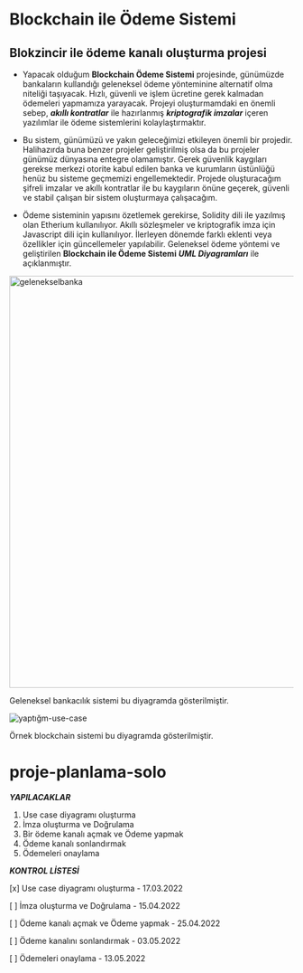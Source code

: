 # Blockchain ile Ödeme Sistemi
## Blokzincir ile ödeme kanalı oluşturma projesi


-  Yapacak olduğum **Blockchain Ödeme Sistemi** projesinde, günümüzde bankaların kullandığı geleneksel ödeme yönteminine alternatif olma niteliği taşıyacak. Hızlı, güvenli ve işlem ücretine gerek kalmadan ödemeleri yapmamıza yarayacak. Projeyi oluşturmamdaki en önemli sebep, **_akıllı kontratlar_** ile hazırlanmış **_kriptografik imzalar_** içeren yazılımlar ile ödeme sistemlerini kolaylaştırmaktır.


-  Bu sistem, günümüzü ve yakın geleceğimizi etkileyen önemli bir projedir. Halihazırda buna benzer projeler geliştirilmiş olsa da bu projeler günümüz dünyasına entegre olamamıştır. Gerek güvenlik kaygıları gerekse merkezi otorite kabul edilen banka ve kurumların üstünlüğü henüz bu sisteme geçmemizi engellemektedir. Projede oluşturacağım şifreli imzalar ve akıllı kontratlar ile bu kaygıların önüne geçerek, güvenli ve stabil çalışan bir sistem oluşturmaya çalışacağım. 


-  Ödeme sisteminin yapısını özetlemek gerekirse, Solidity dili ile yazılmış olan Etherium kullanılıyor. Akıllı sözleşmeler ve kriptografik imza için Javascript dili için kullanılıyor. İlerleyen dönemde farklı eklenti veya özellikler için güncellemeler yapılabilir. Geleneksel ödeme yöntemi ve geliştirilen **Blockchain ile Ödeme Sistemi** **_UML Diyagramları_** ile açıklanmıştır.


<img width="729" alt="gelenekselbanka" src="https://user-images.githubusercontent.com/70507277/158343074-9b705ca9-84cd-488a-946d-51421a3112a3.png">

Geleneksel bankacılık sistemi bu diyagramda gösterilmiştir.

![yaptığm-use-case](https://user-images.githubusercontent.com/70507277/158365165-c379cf66-8b17-446d-84ad-379cb69ddb87.jpg)

Örnek blockchain sistemi bu diyagramda gösterilmiştir.

# proje-planlama-solo

***YAPILACAKLAR***
1. Use case diyagramı oluşturma
2. İmza oluşturma ve Doğrulama  
3. Bir ödeme kanalı açmak ve Ödeme yapmak
4. Ödeme kanalı sonlandırmak
5. Ödemeleri onaylama
 
 
 ***KONTROL LİSTESİ***
 
 [x] Use case diyagramı oluşturma - 17.03.2022
 
 [ ] İmza oluşturma ve Doğrulama - 15.04.2022
    
 [ ] Ödeme kanalı açmak ve Ödeme yapmak - 25.04.2022
 
 [ ] Ödeme kanalını sonlandırmak - 03.05.2022
 
 [ ] Ödemeleri onaylama - 13.05.2022







